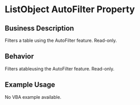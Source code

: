 # ListObject AutoFilter Property

## Business Description
Filters a table using the AutoFilter feature. Read-only.

## Behavior
Filters atableusing the AutoFilter feature. Read-only.

## Example Usage
No VBA example available.